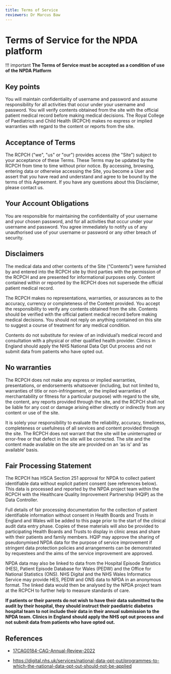 ```yaml
---
title: Terms of Service
reviewers: Dr Marcus Baw
---
```


# Terms of Service for the NPDA platform

!!! important
    **The Terms of Service must be accepted as a condition of use of the NPDA Platform**

## Key points

You will maintain confidentiality of username and password and assume responsibility for all activities that occur under your username and password. You will verify contents obtained from the site with the official patient medical record before making medical decisions. The Royal College of Paediatrics and Child Health (RCPCH) makes no express or implied warranties with regard to the content or reports from the site.

## Acceptance of Terms

The RCPCH ("we", "us" or "our") provides access (the "Site") subject to your acceptance of these Terms. These Terms may be updated by the RCPCH from time to time without prior notice. By accessing, browsing, entering data or otherwise accessing the Site, you become a User and assert that you have read and understand and agree to be bound by the terms of this Agreement. If you have any questions about this Disclaimer, please contact us.

## Your Account Obligations

You are responsible for maintaining the confidentiality of your username and your chosen password, and for all activities that occur under your username and password. You agree immediately to notify us of any unauthorised use of your username or password or any other breach of security.

## Disclaimers

The medical data and other contents of the Site (“Contents”) were furnished by and entered into the RCPCH site by third parties with the permission of the RCPCH and are presented for informational purposes only. Content contained within or reported by the RCPCH does not supersede the official patient medical record. 

The RCPCH makes no representations, warranties, or assurances as to the accuracy, currency or completeness of the Content provided. You accept the responsibility to verify any contents obtained from the site. Contents should be verified with the official patient medical record before making medical decisions. You should not reply on anything contained on this site to suggest a course of treatment for any medical condition.

Contents do not substitute for review of an individual’s medical record and consultation with a physical or other qualified health provider. Clinics in England should apply the NHS National Data Opt Out process and not submit data from patients who have opted out.

## No warranties

The RCPCH does not make any express or implied warranties, presentations, or endorsements whatsoever (including, but not limited to, warranties of title or non-infringement, or the implied warranties of merchantability or fitness for a particular purpose) with regard to the site, the content, any reports provided through the site, and the RCPCH shall not be liable for any cost or damage arising either directly or indirectly from any content or use of the site.

It is solely your responsibility to evaluate the reliability, accuracy, timeliness, completeness or usefulness of all services and content provided through the site. The RCPCH does not warrant that the site will be uninterrupted or error-free or that defect in the site will be corrected. The site and the content made available on the site are provided on an ‘as is’ and ‘as available’ basis.

## Fair Processing Statement

The RCPCH has HSCA Section 251 approval for NPDA to collect patient identifiable data without explicit patient consent (see references below). This data is processed and reported by the NPDA project team within the RCPCH with the Healthcare Quality Improvement Partnership (HQIP) as the Data Controller.  

Full details of fair processing documentation for the collection of patient identifiable information without consent in Health Boards and Trusts in England and Wales will be added to this page prior to the start of the clinical audit data entry phase. Copies of these materials will also be provided to participating Health Boards and Trusts to display in clinic areas and share with their patients and family members. HQIP may approve the sharing of pseudonymised NPDA data for the purpose of service improvement if stringent data protection policies and arrangements can be demonstrated by requestees and the aims of the service improvement are approved.  

NPDA data may also be linked to data from the Hospital Episode Statistics (HES), Patient Episode Database for Wales (PEDW) and the Office for National Statistics (ONS). NHS Digital and the NHS Wales Informatics Service may provide HES, PEDW and ONS data to NPDA in an anonymous format. The linked data would then be analysed by the NPDA project team at the RCPCH to further help to measure standards of care.  

**If patients or their parents do not wish to have their data submitted to the audit by their hospital, they should instruct their paediatric diabetes hospital team to not include their data in their annual submission to the NPDA team. Clinics in England should apply the NHS opt out process and not submit data from patients who have opted out.**

## References

* [17CAG0184-CAG-Annual-Review-2022](https://www.rcpch.ac.uk/sites/default/files/2022-05/17CAG0184-CAG-Annual-Review-2022.pdf)  

* <https://digital.nhs.uk/services/national-data-opt-out/programmes-to-which-the-national-data-opt-out-should-not-be-applied>  